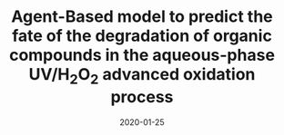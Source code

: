 ---
title: "Agent-Based model to predict the fate of the degradation of organic compounds in the aqueous-phase UV/H<sub>2</sub>O<sub>2</sub> advanced oxidation process"
collection: publications
permalink: /publication/2020-01-25-j.psep.2020.01.023
excerpt: 'Advanced oxidation processes (AOPs) are promising water treatment technologies used to destroy trace organic compounds. Yet, the inability to predict the degradation fate of trace organic compounds due to their diverse chemical structures and potential for transformation byproducts greatly limits AOP effectiveness. Current prediction methods are time consuming and discontinuous because they rely on conventional kinetic models that often require solving ‘stiff’ ordinary differential equations numerically. In this study, we present a novel approach to AOP degradation prediction that uses an agent-based model to represent the chemical entities of individual molecular species and to simulate the movement and reactions of these entities over time in a defined space. Predicted time-dependent concentration profiles of a parent test compound, acetone, and its transformation products in UV/H<sub>2</sub>O<sub>2</sub> AOP are shown to be consistent with our experimental observations.'
date: 2020-01-25
venue: 'Process Safety and Environmental Protection'
paperurl: ''
citation: 'Zupko, R., Kamath, D., Coscarelli, E., Rouleau, M., & Minakata, D. (2020). Agent-Based model to predict the fate of the degradation of organic compounds in the aqueous-phase UV/H2O2 advanced oxidation process. <i>Process Safety and Environmental Protection</i>, 136, 49-55.'
---